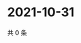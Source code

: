 # 2021-10-31

共 0 条

<!-- BEGIN WEIBO -->
<!-- 最后更新时间 Sun Oct 31 2021 11:08:49 GMT+0800 (China Standard Time) -->

<!-- END WEIBO -->
